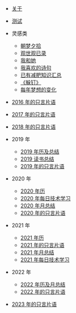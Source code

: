 <!-- - [demo](/docs/demo.md) -->
- [关于](/docs/think/about.md)
- [测试](/docs/think/test.md)


- 灵感类

  - [朝梦夕拾](/docs/idea/朝梦夕拾.md)
  - [观世观已录](/docs/idea/观世观已录.md)
  - [我和她](/docs/idea/我和她.md)
  - [我喜欢的诗句](/docs/idea/我喜欢的诗句.md)
  - [已有减肥知识汇总](/docs/idea/已有减肥知识汇总.md)
  - [《躲钉》](/docs/idea/《躲钉》.md)
  - [每年梦想的变化](/docs/idea/每年梦想的变化.md)

- [2016 年的只言片语](/docs/idea/2016年的只言片语.md)
- [2017 年的只言片语](/docs/idea/2017年的只言片语.md)
- [2018 年的只言片语](/docs/idea/2018年的只言片语.md)

- 2019 年

  - [2019 年历及总结](/docs/idea/2019年历.md)
  - [2019 读书总结](/docs/idea/2019读书总结.md)
  - [2019 年的只言片语](/docs/idea/2019年的只言片语.md)

- 2020 年

  - [2020 年历](/docs/idea/2020年历.md)
  - [2020 年每日技术学习](/docs/idea/2020年每日技术学习.md)
  - [2020 年月总结](/docs/idea/2020年月总结.md)
  - [2020 年的只言片语](/docs/idea/2020年的只言片语.md)

- 2021 年

  - [2021 年历](/docs/idea/2021年历.md)
  - [2021 年的只言片语](/docs/idea/2021年的只言片语.md)
  - [2021 年月总结](/docs/idea/2021年月总结.md)
  - [2021 年每日技术学习](/docs/idea/2021年每日技术学习.md)

- 2022 年
  - [2022 年历及月总结](/docs/idea/2022年历及月总结.md)
  - [2022 年的只言片语](/docs/idea/2022年的只言片语.md)

- [2023 年的只言片语](/docs/idea/2023年的只言片语.md)

